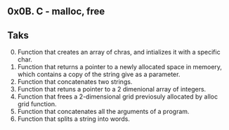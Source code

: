
## 0x0B. C - malloc, free

## Taks
0. Function that creates an array of chras, and intializes it with a specific char.
1. Function that returns a pointer to a newly allocated space in memoery, which contains a copy of the string give as a parameter.
2. Function that concatenates two strings.
3. Function that retuns a pointer to a 2 dimenional array of integers.
4. Function that frees a 2-dimensional grid previosuly allocated by alloc grid function.
5. Function that concatenates all the arguments of a program.
6. Function that splits a string into words.
